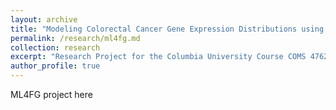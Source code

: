 ```yaml
---
layout: archive
title: "Modeling Colorectal Cancer Gene Expression Distributions using Mixture Models"
permalink: /research/ml4fg.md
collection: research
excerpt: "Research Project for the Columbia University Course COMS 4762: ML for Functional Genomics"
author_profile: true
---
```


ML4FG project here